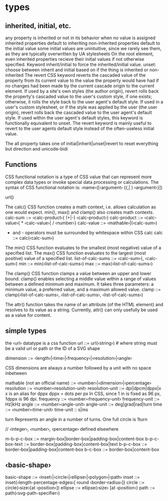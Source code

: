 # types

## inherited, initial, etc.

any property is inherited or not in its behavior when no value is assigned
inherited properties default to inheriting
non-inherited properties default to the initial value
some initial values are unintuitive, since we rarely see them, as they are typically overwritten by UA stylesheets
On the root element, even inherited properties recieve their initial values if not otherwise specified.
Keyword inherit/initial to force the inherited/initial value.
unset: choose between inherit and initial based on if the thing is inherited or non-inherited
The revert CSS keyword reverts the cascaded value of the property from its current value to the value the property would have had if no changes had been made by the current cascade origin to the current element.
If used by a site's own styles (the author origin), revert rolls back the property's cascaded value to the user's custom style, if one exists; otherwise, it rolls the style back to the user agent's default style.
If used in a user's custom stylesheet, or if the style was applied by the user (the user origin), revert rolls back the cascaded value to the user agent's default style.
If used within the user agent's default styles, this keyword is functionally equivalent to unset. 
The revert keyword is mainly useful to revert to the user agents default style instead of the often-useless initial value.

The all property takes one of initial|inherit|unset|revert to reset everything but direction and unicode-bidi

## Functions

CSS functional notation is a type of CSS value that can represent more complex data types or invoke special data processing or calculations.
The syntax of CSS functional notation is: ‹name›\([‹argument› {(,| ) ‹argument›}]\)

url()

The calc() CSS function creates a math context, i.e. allows calculation as one would expect. 
min(), max() and clamp() also creates math contexts.
calc-sum ::= ‹calc-product›{ (+|-) ‹calc-product›}
calc-product ::= ‹calc-value›{ * ‹calc-value›| / ‹number›}
calc-value ::= ‹mathable›|\(‹calc-sum›\)
+ and - operators must be surrounded by whitespace within CSS calc
calc ::= calc(‹calc-sum›)

The min() CSS function evaluates to the smallest (most negative) value of a specified list.
The max() CSS function evaluates to the largest (most positive) value of a specified list.
list-of-calc-sums ::= ‹calc-sum›{, ‹calc-sum›}
min ::= min(‹list-of-calc-sums›)
max ::= max(‹list-of-calc-sums›)

The clamp() CSS function clamps a value between an upper and lower bound. clamp() enables selecting a middle value within a range of values between a defined minimum and maximum. It takes three parameters: a minimum value, a preferred value, and a maximum allowed value. 
clamp ::= clamp(‹list-of-calc-sums›, ‹list-of-calc-sums›, ‹list-of-calc-sums›)

The attr() function takes the name of an attribute (of the HTML element) and resolves to its value as a string.
Currently, attr() can only usefully be used as a value for content.

## simple types

the ‹url› datatype is a css function
url ::= url(‹string›) # where string must be a valid url or path or the ID of a SVG shape

dimension ::= ‹length›|‹time›|‹frequency›|‹resolution›|‹angle›

CSS dimensions are always a number followed by a unit with no space inbetween

mathable (not an official name) ::= ‹number›|‹dimension›|‹percentage› 
resolution ::= ‹number›‹resolution-unit›
resolution-unit ::= dpi|dpcm|dppx|x
x is an alias for dppx
dppx = dots per px
In CSS, since 1 in is fixed as 96 px, 1dppx is 96 dpi.
frequency ::= ‹number›‹frequency-unit›
frequency-unit ::= Hz|kHz
angle ::= ‹number›‹angle-unit›
angle-unit ::= deg|grad|rad|turn
time ::= ‹number›‹time-unit›
time-unit :: s|ms

turn  Represents an angle in a number of turns. One full circle is 1turn

// ‹integer›, ‹number›, ‹percentage› defined elsewhere

m-b-p-c-box ::= margin-box|border-box|padding-box|content-box
b-p-c-box-text ::= border-box|padding-box|content-box|text
b-p-c-box ::= border-box|padding-box|content-box
b-c-box ::= border-box|content-box

## ‹basic-shape›

basic-shape ::= ‹inset›|‹circle›|‹ellipse›|‹polygon›|‹path›
inset ::= inset\{‹length-percentage-edges›[ round ‹border-radius›]\}
circle ::= circle\(‹size›[at ‹position›]\)
ellipse ::= ellipse\(‹size› [at ‹position›\)
path ::= path\(‹svg-path-specifier›\)